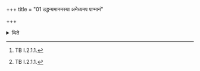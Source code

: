 +++
title = "01 उद्धन्यमानमस्या अमेध्यमप पाप्मानं"

+++

<details><summary>थिते</summary>

1. With uddhanyamānamasyāḥ...[^1] having dug the sacrificial place a little, sloping towards the east, with śaṁ no devīrabhiṣṭaye...[^2] having sprinkled water (on it) with his palm turned downwards, the Adhvaryu prepares a (fire) hall with the roof having bamboos pointing to the north, on it (sacrificial place).

[^1]: TB I.2.1.1.  

[^2]: TB I.2.1.1.
</details>
